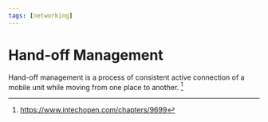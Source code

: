 ```yaml
---
tags: [networking]
---
```


# Hand-off Management

Hand-off management is a process of consistent active connection of a mobile unit while
moving from one place to another. [^1]

[^1]: https://www.intechopen.com/chapters/9699
